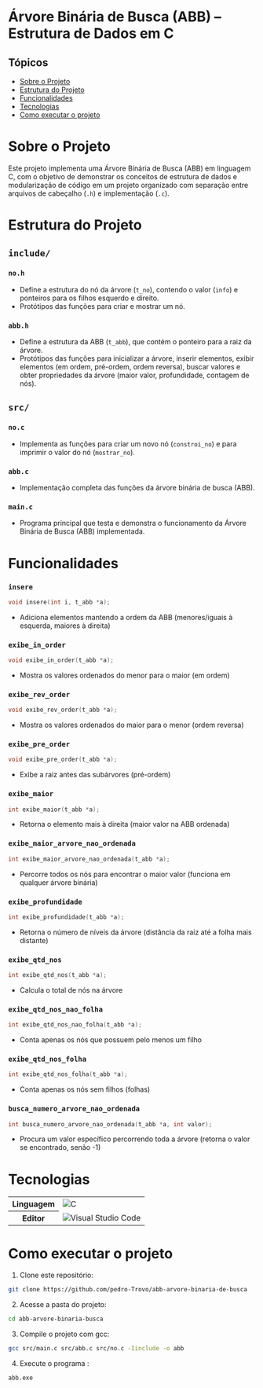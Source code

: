 <h1>Árvore Binária de Busca (ABB) – Estrutura de Dados em C</h1>

## Tópicos

- [Sobre o Projeto](#sobre-o-projeto)  
- [Estrutura do Projeto](#estrutura-do-projeto)  
- [Funcionalidades](#funcionalidades)  
- [Tecnologias](#tecnologias)  
- [Como executar o projeto](#como-executar-o-projeto)

# Sobre o Projeto
Este projeto implementa uma Árvore Binária de Busca (ABB) em linguagem C, com o objetivo de demonstrar os conceitos de estrutura de dados e modularização de código em um projeto organizado com separação entre arquivos de cabeçalho (`.h`) e implementação (`.c`).

# Estrutura do Projeto
## `include/`
 ###   `no.h`
- Define a estrutura do nó da árvore (`t_no`), contendo o valor (`info`) e ponteiros para os filhos esquerdo e direito.
- Protótipos das funções para criar e mostrar um nó.

### `abb.h`
- Define a estrutura da ABB (`t_abb`), que contém o ponteiro para a raiz da árvore.
- Protótipos das funções para inicializar a árvore, inserir elementos, exibir elementos (em ordem, pré-ordem, ordem reversa), buscar valores e obter propriedades da árvore (maior valor, profundidade, contagem de nós).

## `src/`
### `no.c`
- Implementa as funções para criar um novo nó (`constroi_no`) e para imprimir o valor do nó (`mostrar_no`).

### `abb.c`
- Implementação completa das funções da árvore binária de busca (ABB).

### `main.c`
- Programa principal que testa e demonstra o funcionamento da Árvore Binária de Busca (ABB) implementada.



# Funcionalidades

### `insere`
```c
void insere(int i, t_abb *a);
```
- Adiciona elementos mantendo a ordem da ABB (menores/iguais à esquerda, maiores à direita)

### `exibe_in_order`
```c
void exibe_in_order(t_abb *a);
```
- Mostra os valores ordenados do menor para o maior (em ordem)

### `exibe_rev_order`
```c
void exibe_rev_order(t_abb *a);
```
- Mostra os valores ordenados do maior para o menor (ordem reversa)

### `exibe_pre_order`
```c
void exibe_pre_order(t_abb *a);
```
- Exibe a raiz antes das subárvores (pré-ordem)

### `exibe_maior`
```c
int exibe_maior(t_abb *a);
```
- Retorna o elemento mais à direita (maior valor na ABB ordenada)

### `exibe_maior_arvore_nao_ordenada`
```c
int exibe_maior_arvore_nao_ordenada(t_abb *a);
```
- Percorre todos os nós para encontrar o maior valor (funciona em qualquer árvore binária)

### `exibe_profundidade`
```c
int exibe_profundidade(t_abb *a);
```
- Retorna o número de níveis da árvore (distância da raiz até a folha mais distante)

### `exibe_qtd_nos`
```c
int exibe_qtd_nos(t_abb *a);
```
- Calcula o total de nós na árvore

### `exibe_qtd_nos_nao_folha`
```c
int exibe_qtd_nos_nao_folha(t_abb *a);
```
- Conta apenas os nós que possuem pelo menos um filho

### `exibe_qtd_nos_folha`
```c
int exibe_qtd_nos_folha(t_abb *a);
```
- Conta apenas os nós sem filhos (folhas)

### `busca_numero_arvore_nao_ordenada`
```c
int busca_numero_arvore_nao_ordenada(t_abb *a, int valor);
```
- Procura um valor específico percorrendo toda a árvore (retorna o valor se encontrado, senão -1)

# Tecnologias
<table align="center">
    <tr>
        <th>
            Linguagem
        </th>
        <td>
            <img alt="C" src="https://img.shields.io/badge/C-00599C?style=for-the-badge&logo=c&logoColor=white"/>
        </td>
    </tr>
    <tr>
        <th>
            Editor
        </th>
        <td>
            <img alt="Visual Studio Code" src="https://img.shields.io/badge/Visual%20Studio%20Code-0078d7.svg?style=for-the-badge&logo=visual-studio-code&logoColor=white"/>
        </td>
    </tr>
</table>

# Como executar o projeto

1. Clone este repositório:
```bash
git clone https://github.com/pedro-Trovo/abb-arvore-binaria-de-busca
```
2. Acesse a pasta do projeto:
```bash
cd abb-arvore-binaria-busca
```
3. Compile o projeto com gcc:
```bash
gcc src/main.c src/abb.c src/no.c -Iinclude -o abb
```
4. Execute o programa :
```bash
abb.exe
```